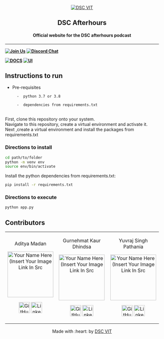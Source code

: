 <p align="center">
<a href="https://dscvit.com">
	<img src="https://user-images.githubusercontent.com/30529572/92081025-fabe6f00-edb1-11ea-9169-4a8a61a5dd45.png" alt="DSC VIT"/>
</a>
	<h2 align="center"> DSC Afterhours</h2>
	<h4 align="center"> Official website for the DSC afterhours podcast <h4>
</p>

---
[![Join Us](https://img.shields.io/badge/Join%20Us-Developer%20Student%20Clubs-red)](https://dsc.community.dev/vellore-institute-of-technology/)
[![Discord Chat](https://img.shields.io/discord/760928671698649098.svg)](https://discord.com/invite/cWyEXgV)

[![DOCS](https://img.shields.io/badge/Documentation-see%20docs-green?style=flat-square&logo=appveyor)](INSERT_LINK_FOR_DOCS_HERE) 
  [![UI ](https://img.shields.io/badge/User%20Interface-Link%20to%20UI-orange?style=flat-square&logo=appveyor)](https://www.figma.com/file/cAc9NMcsa1M8G5gedm2X7h/DSC-Afterhours-Promotional-Website)





## Instructions to run

* Pre-requisites

		-  python 3.7 or 3.8
		
		-  dependencies from requirements.txt
		

<br>
First, clone this repository onto your system. <br>
Navigate to this repository, create a virtual environment and activate it.<br>
Next ,create a virtual environment and install the packages from requirements.txt <br>

### Directions to install 

```bash
cd path/to/folder
python -m venv env
source env/bin/activate
```
Install the python dependencies from requirements.txt:

```bash
pip install -r requirements.txt
```
### Directions to execute

```bash
python app.py
```

## Contributors

<table>
<tr align="center">


<td>

Aditya Madan

<p align="center">
<img src = "https://avatars3.githubusercontent.com/u/61351921?s=460&u=a5128191386605a6f9803b2bf527baea25186b20&v=4" width="150" height="150" alt="Your Name Here (Insert Your Image Link In Src">
</p>
<p align="center">
<a href = "https://github.com/AdityaM21"><img src = "http://www.iconninja.com/files/241/825/211/round-collaboration-social-github-code-circle-network-icon.svg" width="36" height = "36" alt="GitHub"/></a>
<a href = "https://www.linkedin.com/in/aditya-madan-b66b17199/">
<img src = "http://www.iconninja.com/files/863/607/751/network-linkedin-social-connection-circular-circle-media-icon.svg" width="36" height="36" alt="LinkedIn"/>
</a>
</p>
</td>


<td>

Gurnehmat Kaur Dhindsa
<p align="center">
<img src = "https://avatars1.githubusercontent.com/u/51783250?s=460&u=181daa2327fbb957bcad9ef8ec6c81e6cfc30427&v=4" width="150" height="150" alt="Your Name Here (Insert Your Image Link In Src">
</p>
<p align="center">
<a href = "https://github.com/gkdhindsa"><img src = "http://www.iconninja.com/files/241/825/211/round-collaboration-social-github-code-circle-network-icon.svg" width="36" height = "36" alt="GitHub"/></a>
<a href = "https://www.linkedin.com/in/gurnehmat-dhindsa-16714b190/">
<img src = "http://www.iconninja.com/files/863/607/751/network-linkedin-social-connection-circular-circle-media-icon.svg" width="36" height="36" alt="LinkedIn"/>
</a>
</p>
</td>



<td>

Yuvraj Singh Pathania

<p align="center">
<img src = "https://avatars1.githubusercontent.com/u/58564635?s=460&u=4691c5402458d3fc505f489f39cdc205d5cf992c&v=4" width="150" height="150" alt="Your Name Here (Insert Your Image Link In Src">
</p>
<p align="center">
<a href = "https://github.com/batman004"><img src = "http://www.iconninja.com/files/241/825/211/round-collaboration-social-github-code-circle-network-icon.svg" width="36" height = "36" alt="GitHub"/></a>
<a href = "https://www.linkedin.com/in/yuvraj-singh-pathania-83a67819a/">
<img src = "http://www.iconninja.com/files/863/607/751/network-linkedin-social-connection-circular-circle-media-icon.svg" width="36" height="36" alt="LinkedIn"/>
</a>
</p>
</td>
</tr>
  </table>

<p align="center">
	Made with :heart: by <a href="https://dscvit.com">DSC VIT</a>
</p>

